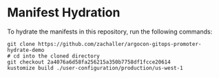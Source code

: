 # Manifest Hydration

To hydrate the manifests in this repository, run the following commands:

```shell
git clone https://github.com/zachaller/argocon-gitops-promoter-hydrate-demo
# cd into the cloned directory
git checkout 2a4076a6d58fa256215a350b7758df1fcce20614
kustomize build ./user-configuration/production/us-west-1
```
